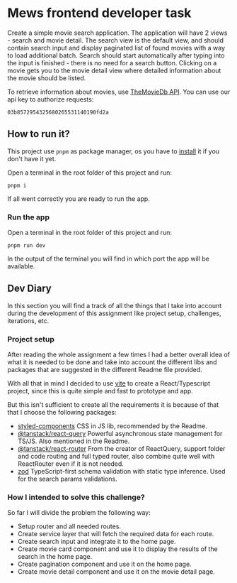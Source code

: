# Mews frontend developer task

Create a simple movie search application. The application will have 2 views - search and movie detail. The search view is the default view, and should contain search input and display paginated list of found movies with a way to load additional batch. Search should start automatically after typing into the input is finished - there is no need for a search button. Clicking on a movie gets you to the movie detail view where detailed information about the movie should be listed.

To retrieve information about movies, use [TheMovieDb API](https://developers.themoviedb.org/3/getting-started/introduction). You can use our api key to authorize requests:

```
03b8572954325680265531140190fd2a
```

## How to run it?

This project use `pnpm` as package manager, os you have to [install](https://pnpm.io/installation) it if you don't have it yet.

Open a terminal in the root folder of this project and run:

`pnpm i`

If all went correctly you are ready to run the app.

### Run the app

Open a terminal in the root folder of this project and run:

`pnpm run dev`

In the output of the terminal you will find in which port the app will be available.

## Dev Diary

In this section you will find a track of all the things that I take into account during the development of this assignment like project setup, challenges, iterations, etc.

### Project setup

After reading the whole assignment a few times I had a better overall idea of what it is needed to be done and take into account the different libs and packages that are suggested in the different Readme file provided.

With all that in mind I decided to use [vite](https://vitejs.dev/) to create a React/Typescript project, since this is quite simple and fast to prototype and app.

But this isn't sufficient to create all the requirements it is because of that that I choose the following packages:

- [styled-components](https://styled-components.com/) CSS in JS lib, recommended by the Readme.
- [@tanstack/react-query](https://tanstack.com/query/latest) Powerful asynchronous state management for TS/JS. Also mentioned in the Readme.
- [@tanstack/react-router](https://tanstack.com/router/latest) From the creator of ReactQuery, support folder and code routing and full typed router, also combine quite well with ReactRouter even if it is not needed.
- [zod](https://zod.dev/) TypeScript-first schema validation with static type inference. Used for the search params validations.

### How I intended to solve this challenge?

So far I will divide the problem the following way:

- Setup router and all needed routes.
- Create service layer that will fetch the required data for each route.
- Create search input and integrate it to the home page.
- Create movie card component and use it to display the results of the search in the home page.
- Create pagination component and use it on the home page.
- Create movie detail component and use it on the movie detail page.
